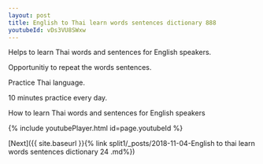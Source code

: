 ```yaml
---
layout: post
title: English to Thai learn words sentences dictionary 888 
youtubeId: vDs3VU8SWxw
---
```

 
 
Helps to learn Thai words and sentences for English speakers.

Opportunitiy to repeat the words sentences. 

Practice Thai language. 
 
10 minutes practice every day. 
 
How to learn Thai words and sentences for English speakers 
 
{% include youtubePlayer.html id=page.youtubeId %}
 
 
[Next]({{ site.baseurl }}{% link  split1/_posts/2018-11-04-English to thai learn words sentences dictionary 24 .md%})
 
